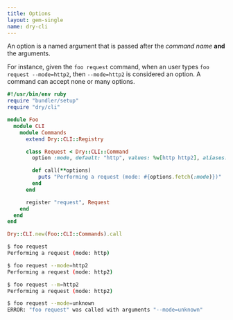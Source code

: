 ```yaml
---
title: Options
layout: gem-single
name: dry-cli
---
```


An option is a named argument that is passed after the _command name_ **and** the arguments.

For instance, given the `foo request` command, when an user types `foo request --mode=http2`, then `--mode=http2` is considered an option.
A command can accept none or many options.

```ruby
#!/usr/bin/env ruby
require "bundler/setup"
require "dry/cli"

module Foo
  module CLI
    module Commands
      extend Dry::CLI::Registry

      class Request < Dry::CLI::Command
        option :mode, default: "http", values: %w[http http2], aliases: ["-m"], desc: "The request mode"

        def call(**options)
          puts "Performing a request (mode: #{options.fetch(:mode)})"
        end
      end

      register "request", Request
    end
  end
end

Dry::CLI.new(Foo::CLI::Commands).call
```

```sh
$ foo request
Performing a request (mode: http)
```

```sh
$ foo request --mode=http2
Performing a request (mode: http2)
```

```sh
$ foo request --m=http2
Performing a request (mode: http2)
```

```sh
$ foo request --mode=unknown
ERROR: "foo request" was called with arguments "--mode=unknown"
```
